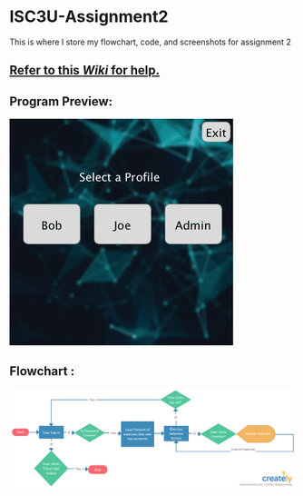 # ISC3U-Assignment2
This is where I store my flowchart, code, and screenshots for assignment 2

## [Refer to this *Wiki* for help.](https://github.com/kwood3/ISC3U-Assignment2/wiki)

## Program Preview:
![](https://github.com/kwood3/ISC3U-Assignment2/blob/master/Assign2/ProgramPreview.gif)

## Flowchart : 
![](https://github.com/kwood3/ISC3U-Assignment2/blob/master/Assign2/Flowchart.png)
